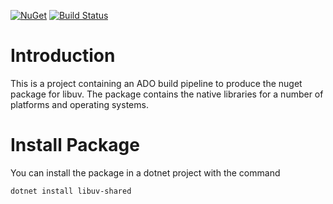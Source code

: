 [![NuGet](https://img.shields.io/nuget/v/libuv-shared)](https://www.nuget.org/packages/libuv-shared)
[![Build Status](https://luigigrilli.visualstudio.com/libuv/_apis/build/status/gigi81.libuv-build-nuget?branchName=main)](https://luigigrilli.visualstudio.com/libuv/_build/latest?definitionId=16&branchName=main)

# Introduction
This is a project containing an ADO build pipeline to produce the nuget package for libuv.
The package contains the native libraries for a number of platforms and operating systems.

# Install Package
You can install the package in a dotnet project with the command

```
dotnet install libuv-shared
```